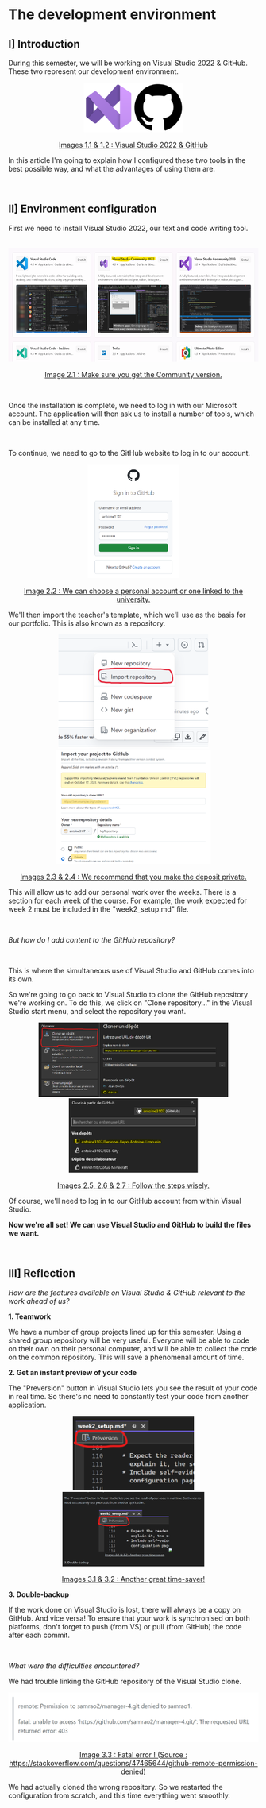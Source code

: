 # The development environment

## I] Introduction

During this semester, we will be working on Visual Studio 2022 & GitHub. These two represent our development environment.

<div align = "center">
<center>
<img src="images/VisualStudioLogo.png" height = "100"/><img src="images/GitHubLogo.png" height = "100"/>

<ins>Images 1.1 & 1.2 : Visual Studio 2022 & GitHub</ins>
</center>
</div>

In this article I'm going to explain how I configured these two tools in the best possible way, and what the advantages of using them are.

<br>

## II] Environment configuration

First we need to install Visual Studio 2022, our text and code writing tool.
<br>
<br>

<div align = "center">
<center>
<img src="images/InstallationVS-1.png" height = "230"/>

<ins>Image 2.1 : Make sure you get the Community version.</ins>
</center>
</div>

<br>

Once the installation is complete, we need to log in with our Microsoft account. 
The application will then ask us to install a number of tools, which can be installed at any time.

<br>

To continue, we need to go to the GitHub website to log in to our account. 

<div align = "center">
<img src="images/SignInGitHub.png" height = "230"/>

<ins>Image 2.2 : We can choose a personal account or one linked to the university.</ins>
</div>

We'll then import the teacher's template, which we'll use as the basis for our portfolio. 
This is also known as a repository.

<div align = "center">
<img src="images/ImporterDepot-1.png" height = "230"/><img src="images/ImporterDepot-2.png" height = "230"/>

<ins>Images 2.3 & 2.4 : We recommend that you make the deposit private.</ins>
</div>

This will allow us to add our personal work over the weeks. There is a section for each week of the course.
For example, the work expected for week 2 must be included in the "week2_setup.md" file.

<br>

<i>But how do I add content to the GitHub repository?</i>

<br>

This is where the simultaneous use of Visual Studio and GitHub comes into its own.

So we're going to go back to Visual Studio to clone the GitHub repository we're working on. 
To do this, we click on "Clone repository..." in the Visual Studio start menu, and select the repository you want.

<div align = "center">
<img src="images/ClonerDepot-1.png" height = "150"/><img src="images/ClonerDepot-2.png" height = "150"/><img src="images/ClonerDepot-3.png" height = "150"/>

<ins>Images 2.5, 2.6 & 2.7 : Follow the steps wisely.</ins>
</div>

Of course, we'll need to log in to our GitHub account from within Visual Studio.

<b>Now we're all set! We can use Visual Studio and GitHub to build the files we want.</b>

<br>

## III] Reflection

<i>How are the features available on Visual Studio & GitHub relevant to the work ahead of us?</i>

<b>1. Teamwork</b>

We have a number of group projects lined up for this semester. 
Using a shared group repository will be very useful. 
Everyone will be able to code on their own on their personal computer, and will be able to collect the code on the common repository. 
This will save a phenomenal amount of time.

<b>2. Get an instant preview of your code</b>

The "Preversion" button in Visual Studio lets you see the result of your code in real time. 
So there's no need to constantly test your code from another application.

<div align = "center">
<img src="images/Preversion-1.png" height = "150"/><img src="images/Preversion-2.png" height = "150"/>

<ins>Images 3.1 & 3.2 : Another great time-saver!</ins>
</div>

<b>3. Double-backup</b>

If the work done on Visual Studio is lost, there will always be a copy on GitHub. And vice versa!
To ensure that your work is synchronised on both platforms, don't forget to push (from VS) or pull (from GitHub) the code after each commit.

<br>

<i>What were the difficulties encountered?</i>

We had trouble linking the GitHub repository of the Visual Studio clone. 

<div align = "center">
<img src="images/Error-1.png" height = "100"/>

<ins>Image 3.3 : Fatal error ! (Source : https://stackoverflow.com/questions/47465644/github-remote-permission-denied)</ins>
</div>

We had actually cloned the wrong repository.
So we restarted the configuration from scratch, and this time everything went smoothly.